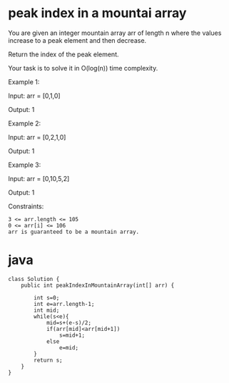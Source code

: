 # peak index in a mountai array

You are given an integer mountain array arr of length n where the values increase to a peak element and then decrease.

Return the index of the peak element.

Your task is to solve it in O(log(n)) time complexity.

 

Example 1:

Input: arr = [0,1,0]

Output: 1

Example 2:

Input: arr = [0,2,1,0]

Output: 1

Example 3:

Input: arr = [0,10,5,2]

Output: 1

 

Constraints:

    3 <= arr.length <= 105
    0 <= arr[i] <= 106
    arr is guaranteed to be a mountain array.

# java
```
class Solution {
    public int peakIndexInMountainArray(int[] arr) {
        
        int s=0;
        int e=arr.length-1;
        int mid;
        while(s<e){
            mid=s+(e-s)/2;
            if(arr[mid]<arr[mid+1])
                s=mid+1;
            else
                e=mid;
        }
        return s;
    }
}
```
